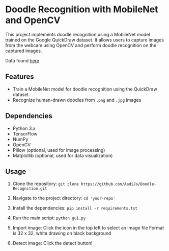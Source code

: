 # Doodle Recognition with MobileNet and OpenCV

This project implements doodle recognition using a MobileNet model trained on the Google QuickDraw dataset. It allows users to capture images from the webcam using OpenCV and perform doodle recognition on the captured images.

Data found [here](https://console.cloud.google.com/storage/browser/quickdraw_dataset/full/numpy_bitmap;tab=objects?prefix=&forceOnObjectsSortingFiltering=false)

## Features

- Train a MobileNet model for doodle recognition using the QuickDraw dataset.
- Recognize human-drawn doodles from `.png` and `.jpg` images

## Dependencies

- Python 3.x
- TensorFlow
- NumPy
- OpenCV
- Pillow (optional, used for image processing)
- Matplotlib (optional, used for data visualization)

## Usage

1. Clone the repository:
`git clone https://github.com/AadiJo/Doodle-Recognition.git`

2. Navigate to the project directory:
`cd 'your-repo'`

3. Install the dependencies:
`pip install -r requirements.txt`

4. Run the main script:
`python gui.py`

5. Import image:
Click the icon in the top left to select an image file
Format is 32 x 32, white drawing on black background

6. Detect image:
Click the detect button!
